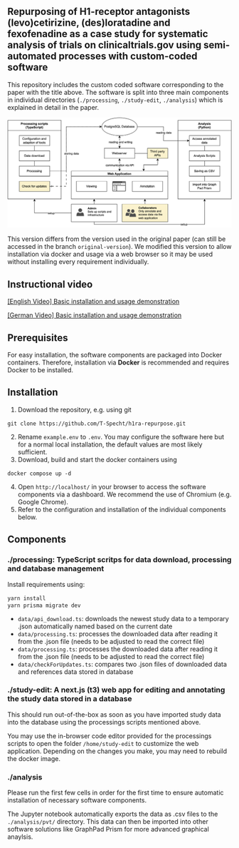 ## Repurposing of H1-receptor antagonists (levo)cetirizine, (des)loratadine and fexofenadine as a case study for systematic analysis of trials on clinicaltrials.gov using semi-automated processes with custom-coded software

This repository includes the custom coded software corresponding to the paper with the title above. The software is split into three main components in individual directories (`./processing`, `./study-edit`, `./analysis`) which is explained in detail in the paper.

![Overview of sotfware components and composition](./overview.png)

This version differs from the version used in the original paper (can still be accessed in the branch `original-version`). We modified this version to allow installation via docker and usage via a web browser so it may be used without installing every requirement individually.

## Instructional video

[[English Video] Basic installation and usage demonstration](https://youtu.be/IGoJE59g190)


[[German Video] Basic installation and usage demonstration](https://youtu.be/_msVKMROs80)


## Prerequisites

For easy installation, the software components are packaged into Docker containers. Therefore, installation via **Docker** is recommended and requires Docker to be installed.

## Installation

1. Download the repository, e.g. using git

```
git clone https://github.com/T-Specht/h1ra-repurpose.git
```

2. Rename `example.env` to `.env`. You may configure the software here but for a normal local installation, the default values are most likely sufficient.
3. Download, build and start the docker containers using
```
docker compose up -d
```
4. Open `http://localhost/` in your browser to access the software components via a dashboard. We recommend the use of Chromium (e.g. Google Chrome).
5. Refer to the configuration and installation of the individual components below.

## Components

### ./processing: TypeScript scritps for data download, processing and database management

Install requirements using:
```
yarn install
yarn prisma migrate dev
```

- `data/api_download.ts`: downloads the newest study data to a temporary .json automatically named based on the current date
- `data/processing.ts`: processes the downloaded data after reading it from the .json file (needs to be adjusted to read the correct file)
- `data/processing.ts`: processes the downloaded data after reading it from the .json file (needs to be adjusted to read the correct file)
- `data/checkForUpdates.ts`: compares two .json files of downloaded data and references data stored in database

### ./study-edit: A next.js (t3) web app for editing and annotating the study data stored in a database

This should run out-of-the-box as soon as you have imported study data into the database using the processings scripts mentioned above. 

You may use the in-browser code editor provided for the processings scripts to open the folder `/home/study-edit` to customize the web application. Depending on the changes you make, you may need to rebuild the docker image.

### ./analysis

Please run the first few cells in order for the first time to ensure automatic installation of necessary software components.

The Jupyter notebook automatically exports the data as .csv files to the `./analysis/pvt/` directory. This data can then be imported into other software solutions like GraphPad Prism for more advanced graphical anaylsis.